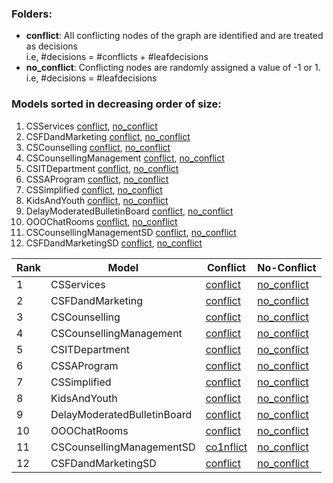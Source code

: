 ### Folders:

- **conflict**: All conflicting nodes of the graph are identified and are treated as decisions <br/>
  i.e, #decisions = #conflicts + #leafdecisions
- **no_conflict**: Conflicting nodes are randomly assigned a value of -1 or 1. <br/>
  i.e, #decisions = #leafdecisions

### Models sorted in decreasing order of size:
1. CSServices [conflict](conflict/CSServices.md), [no_conflict](conflict/CSServices.md)
1. CSFDandMarketing [conflict](conflict/CSFDandMarketing.md), [no_conflict](conflict/CSFDandMarketing.md)
1. CSCounselling [conflict](conflict/CSCounselling.md), [no_conflict](conflict/CSCounselling.md)
1. CSCounsellingManagement [conflict](conflict/CSCounsellingManagement.md), [no_conflict](conflict/CSCounsellingManagement.md)
2. CSITDepartment [conflict](conflict/CSITDepartment.md), [no_conflict](conflict/CSITDepartment.md)
3. CSSAProgram [conflict](conflict/CSSAProgram.md), [no_conflict](conflict/CSSAProgram.md)
4. CSSimplified [conflict](conflict/CSSimplified.md), [no_conflict](conflict/CSSimplified.md)
5. KidsAndYouth [conflict](conflict/KidsAndYouth.md), [no_conflict](conflict/KidsAndYouth.md)
5. DelayModeratedBulletinBoard [conflict](conflict/DelayModeratedBulletinBoard.md), [no_conflict](conflict/DelayModeratedBulletinBoard.md)
6. OOOChatRooms [conflict](conflict/OOOChatRooms.md), [no_conflict](conflict/OOOChatRooms.md)
1. CSCounsellingManagementSD [conflict](conflict/CSCounsellingManagementSD.md), [no_conflict](conflict/CSCounsellingManagementSD.md)
1. CSFDandMarketingSD [conflict](conflict/CSFDandMarketingSD.md), [no_conflict](conflict/CSFDandMarketingSD.md)



| Rank | Model | Conflict | No-Conflict |
|------|-------|----------|-------------|
| 1|CSServices| [conflict](conflict/CSServices.md)|[no_conflict](conflict/CSServices.md)|
| 2|CSFDandMarketing| [conflict](conflict/CSFDandMarketing.md)|[no_conflict](conflict/CSFDandMarketing.md)|
| 3|CSCounselling| [conflict](conflict/CSCounselling.md)|[no_conflict](conflict/CSCounselling.md)|
| 4|CSCounsellingManagement| [conflict](conflict/CSCounsellingManagement.md)|[no_conflict](conflict/CSCounsellingManagement.md)|
| 5|CSITDepartment| [conflict](conflict/CSITDepartment.md)|[no_conflict](conflict/CSITDepartment.md)|
| 6|CSSAProgram| [conflict](conflict/CSSAProgram.md)|[no_conflict](conflict/CSSAProgram.md)|
| 7|CSSimplified| [conflict](conflict/CSSimplified.md)|[no_conflict](conflict/CSSimplified.md)|
| 8|KidsAndYouth| [conflict](conflict/KidsAndYouth.md)|[no_conflict](conflict/KidsAndYouth.md)|
| 9|DelayModeratedBulletinBoard| [conflict](conflict/DelayModeratedBulletinBoard.md)|[no_conflict](conflict/DelayModeratedBulletinBoard.md)|
| 10|OOOChatRooms| [conflict](conflict/OOOChatRooms.md)|[no_conflict](conflict/OOOChatRooms.md)|
| 11|CSCounsellingManagementSD| [co1nflict](conflict/CSCounsellingManagementSD.md)|[no_conflict](conflict/CSCounsellingManagementSD.md)|
| 12|CSFDandMarketingSD| [conflict](conflict/CSFDandMarketingSD.md)|[no_conflict](conflict/CSFDandMarketingSD.md)|

